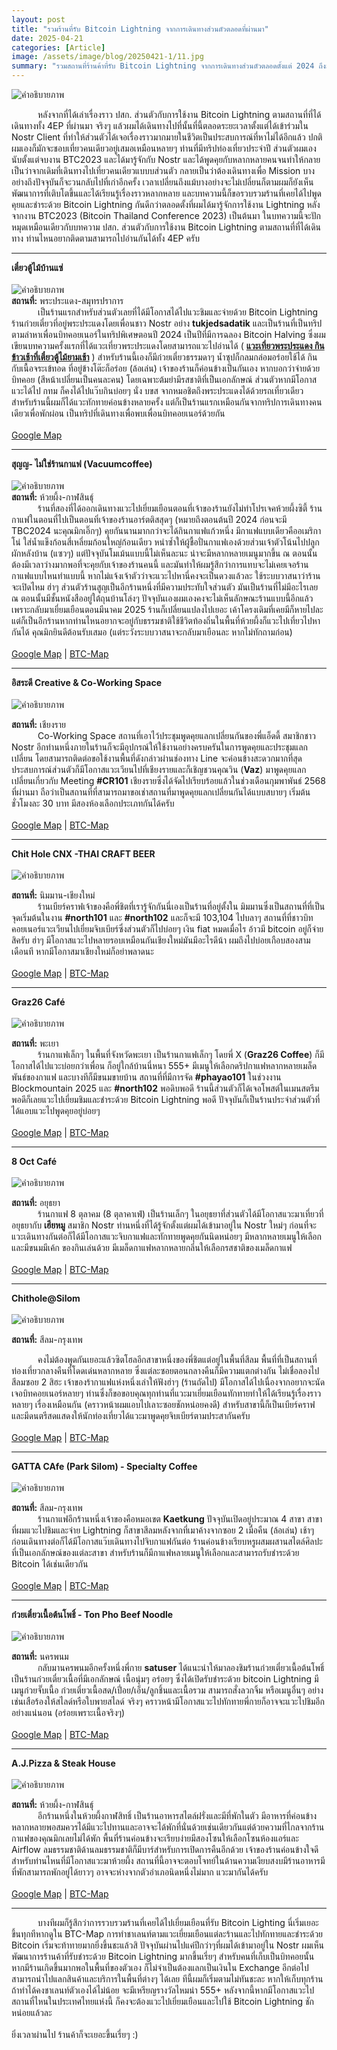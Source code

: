```yaml
---
layout: post
title: "รวมร้านที่รับ Bitcoin Lightning จากการเดินทางส่วนตัวตลอดที่ผ่านมา"
date: 2025-04-21
categories: [Article]
image: /assets/image/blog/20250421-1/11.jpg
summary: "รวมสถานที่ร้านค้าที่รับ Bitcoin Lightning จากการเดินทางส่วนตัวตลอดตั้งแต่ 2024 ถึงมีนาคม 2025"
---
```


<img src="{{ '/assets/image/blog/20250421-1/11.jpg' | relative_url }}"
     alt="คำอธิบายภาพ"
     class="mx-auto rounded-xl mb-6"
     loading="lazy">

&ensp;&ensp;&ensp;&ensp;&ensp;&ensp;หลังจากที่ได้เล่าเรื่องราว ปสก. ส่วนตัวกับการใช้งาน Bitcoin Lightning ตามสถานที่ที่ได้เดินทางทั้ง 4EP ที่ผ่านมา จริงๆ แล้วผมได้เดินทางไปที่นั้นที่นี้ตลอดระยะเวลาตั้งแต่ได้เข้าร่วมใน Nostr Client ที่ทำให้ส่วนตัวได้เจอเรื่องราวมากมายในชีวิตเป็นประสบการณ์ที่หาไม่ได้อีกแล้ว ปกติผมเองก็มักจะชอบเที่ยวคนเดียวอยู่เสมอเหมือนหลายๆ ท่านที่มีทริปท่องเที่ยวประจำปี ส่วนตัวผมเองนับตั้งแต่จบงาน BTC2023 และได้มารู้จักกับ Nostr และได้พูดคุยกับหลากหลายคนจนทำให้กลายเป็นว่าจากเดิมที่เดินทางไปเที่ยวคนเดียวแบบบส่วนตัว กลายเป็นว่าต้องเดินทางเพื่อ Mission บางอย่างถึงปัจจุบันก็จะวนกลับไปที่เก่าอีกครั้ง เวลาเปลี่ยนถึงแม้บางอย่างจะไม่เปลี่ยนก็ตามผมก็ยังเห็นพัฒนาการที่เติบโตขึ้นและได้เรียนรู้เรื่องราวหลากหลาย และบทความนี้ก็ขอรวบรวมร้านที่เคยได้ไปพูดคุยและชำระด้วย Bitcoin Lightning กันดีกว่าตลอดตั้งที่ผมได้มารู้จักการใช้งาน Lightning หลังจากงาน BTC2023 (Bitcoin Thailand Conference 2023) เป็นต้นมา ในบทความนี้จะปักหมุดเหมือนเดียวกับบทความ ปสก. ส่วนตัวกับการใช้งาน Bitcoin Lightning ตามสถานที่ที่ได้เดินทาง ท่านไหนอยากติดตามสามารถไปอ่านกันได้ทั้ง 4EP ครับ
<hr class="my-5">
<b class="text-xl mb-4">เตี๋ยวตู้ไม้บ้านแซ่</b>
<br><br>
<img src="{{ '/assets/image/blog/20250421-1/7.jpg' | relative_url }}"
     alt="คำอธิบายภาพ"
     class="mx-auto rounded-xl mb-6"
     loading="lazy">
<div class="mb-4"><b>สถานที่:</b> พระประแดง-สมุทรปราการ</div>
&ensp;&ensp;&ensp;&ensp;&ensp;&ensp;เป็นร้านแรกสำหรับส่วนตัวเลยที่ได้มีโอกาสได้ไปแวะชิมและจ่ายด้วย Bitcoin Lightning ร้านก๋วยเตี๋ยวที่อยู่พระประแดงโดยเพื่อนชาว Nostr อย่าง <b class="underline">tukjedsadatik</b>  และเป็นร้านที่เป็นทริปตามล่าหาเพื่อนบิทคอยเนอร์ในทริปพิเศษตอนปี 2024 เป็นปีที่มีการฉลอง Bitcoin Halving ซึ่งผมเขียนบทความครั้งแรกที่ได้แวะเที่ยวพระประแดงโดยสามารถแวะไปอ่านได้ ( <a href="https://tamachirs.com/article/2024/04/09/phra-pradaeng-to-baan-sae-wooden-noodles.html" target="_blank"><b class="underline text-green-800">แวะเที่ยวพระประแดง กินข้าวเช้าที่เตี๋ยวตู้ไม้ยามเช้า</b></a> ) สำหรับร้านนี้เองก็มีก๋วยเตี๋ยวธรรมดาๆ น้ำซุปก็กลมกล่อมอร่อยใช้ได้ กินกับเนื้อจระเข้ทอด ที่อยู่ข้างโต๊ะก็อร่อย (ล้อเล่น) เจ้าของร้านก็ค่อนข้างเป็นกันเอง หากบอกว่าจ่ายด้วยบิทคอย (สีหน้าเปลี่ยนเป็นคนละคน) โดยเฉพาะต้มยำมีรสชาติที่เป็นเอกลักษณ์ ส่วนตัวหากมีโอกาสแวะได้ไป กทม ก็คงได้ไปแว๊บกินบ่อยๆ นั่ง บขส จากหมอชิตถึงพระประแดงได้ด้วยรถเที่ยวเดียว สำหรับร้านนี้ผมก็ได้แวะทักทายค่อนข้างหลายครั้ง แต่ก็เป็นร้านแรกเหมือนกันจากทริปการเดินทางคนเดียวเพื่อพักผ่อน เป็นทริปที่เดินทางเพื่อพบเพื่อนบิทคอยเนอร์ด้วยกัน
<br><br>
<a href="https://maps.app.goo.gl/jrDvm83PPNxiZ5Pa8" target="_blank" class="rounded-sm bg-gray-400 px-2 py-2 text-white">Google Map</a>
<hr class="my-5">
<b class="text-xl mb-2">สุญญ- ไม่ใช่ร้านกาแฟ (Vacuumcoffee) </b>
<br><br>
<img src="{{ '/assets/image/blog/20250421-1/6.jpg' | relative_url }}"
     alt="คำอธิบายภาพ"
     class="mx-auto rounded-xl mb-6"
     loading="lazy">
<div class="mb-4"><b>สถานที่:</b> ห้วยผึ้ง-กาฬสินธุ์</div>
&ensp;&ensp;&ensp;&ensp;&ensp;&ensp;ร้านที่สองที่ได้ออกเดินทางแวะไปเยี่ยมเยือนตอนที่เจ้าของร้านยังไม่ทำโปรเจคห้วยผึ้งซิตี้ ร้านกาแฟในตอนที่ไปเป็นตอนทิ่เจ้าของร้านอาร์ตติสสุดๆ (หมายถึงตอนต้นปี 2024 ก่อนจะมี TBC2024 นะคุณมิกเอิ๊กๆ) คุยกันนานมากกว่าจะได้กินกาแฟแก้วหนึ่ง มีกาแฟแบบเดียวคืออเมริกาโน่ ใส่น้ำแข็งก้อนสี่เหลี่ยมก้อนใหญ่ก้อนเดียว หนำซ้ำให้ผู้ชื้อปั่นกาแฟเองด้วยส่วนเจ้าตัวโน้นไปปลูกผักหลังบ้าน (แซวๆ) แต่ปัจจุบันโมเม้นแบบนี้ไม่เห็นละนะ น่าจะมีหลากหลายเมนูมากขึ้น ณ ตอนนั้นต้องมีเวลาว่างมากพอที่จะคุยกับเจ้าของร้านคนนี้ และมันทำให้ผมรู้สึกว่าการแทบจะไม่เคยเจอร้านกาแฟแบบไหนทำแบบนี้ หากไม่แจ้งเจ้าตัวว่าจะแวะไปหานี่คงจะเป็นดวงแล้วละ ใช้ระบบวาสนาว่าร้านจะเปิดไหม ฮ่าๆ ส่วนตัวร้านสูญเป็นอีกร้านหนึ่งที่มีความประทับใจส่วนตัว มันเป็นร้านที่ไม่มีอะไรเลย ณ ตอนนั้นมีชั้นหนังสืออยู่ใต้ถุนบ้านโล่งๆ ปัจจุบันเองผมเองคงจะไม่เห็นลักษณะร้านแบบนี้อีกแล้ว เพราะกลับมาเยี่ยมเยือนตอนมีนาคม 2025 ร้านก็เปลี่ยนแปลงไปเยอะ เค้าโครงเดิมที่เคยมีก็หายไปละ แต่ก็เป็นอีกร้านหากท่านไหนอยากจะอยู่กับธรรมชาติใช้ชีวิตท้องถิ่นในพื้นที่ห้วยผึ้งก็แวะไปเที่ยวไปหากันได้ คุณมิกยินดีต้อนรับเสมอ (แต่ระวังระบบวาสนาจะกลับมาเยือนละ หากไม่ทักถามก่อน) 
<br><br>
<a href="https://maps.app.goo.gl/hBMwQbeJY3Z5RoCt9" target="_blank" class="rounded-sm bg-gray-400 px-2 py-2 text-white">Google Map</a> | 
<a href="https://btcmap.org/merchant/node:11396351093" target="_blank" class="rounded-sm px-2 py-2 bg-gray-400 text-white">BTC-Map</a>
<hr class="my-5">

<b class="text-xl mb-2">อิสระดี Creative & Co-Working Space</b>
<br><br>
<img src="{{ '/assets/image/blog/20250421-1/5.jpg' | relative_url }}"
     alt="คำอธิบายภาพ"
     class="mx-auto rounded-xl mb-6"
     loading="lazy">
<div class="mb-4"><b>สถานที่:</b> เชียงราย</div>
&ensp;&ensp;&ensp;&ensp;&ensp;&ensp;Co-Working Space สถานที่เอาไว้ประชุมพูดคุยแลกเปลี่ยนกันของพี่แอ็ดดี้ สมาชิกชาว Nostr อีกท่านหนึ่งภายในร้านก็จะมีอุปกรณ์ให้ใช้งานอย่างครบครันในการพูดคุยและประชุมแลกเปลี่ยน โดยสามารถติดต่อขอใช้งานพื้นที่ดังกล่าวผ่านช่องทาง Line จะค่อนข้างสะดวกมากที่สุด ประสบการณ์ส่วนตัวก็มีโอกาสแวะเวียนไปที่เชียงรายและก็เชิญชวนคุณวิน (<b class="underline">Vaz</b>) มาพูดคุยแลกเปลี่ยนเกี่ยวกับ Meeting <b class="underline text-blue-800">#CR101</b> เชียงรายซึ่งได้จัดไปเรียบร้อยแล้วในช่วงเดือนกุมพาพันธ์ 2568 ที่ผ่านมา ถือว่าเป็นสถานที่ที่สามารถมาขอเช่าสถานที่มาพูดคุยแลกเปลี่ยนกันได้แบบสบายๆ เริ่มต้นชั่วโมงละ 30 บาท มีสองห้องเลือกประเภทกันได้ครับ
<br><br>
<a href="https://maps.app.goo.gl/UZrGrmDLimbkXApL7" target="_blank" class="rounded-sm bg-gray-400 px-2 py-2 text-white">Google Map</a> | 
<a href="https://btcmap.org/merchant/node:11730805735" target="_blank" class="rounded-sm px-2 py-2 bg-gray-400 text-white">BTC-Map</a>
<hr class="my-5">

<b class="text-xl mb-2">Chit Hole CNX -THAI CRAFT BEER </b>
<br><br>
<img src="{{ '/assets/image/blog/20250421-1/4.jpg' | relative_url }}"
     alt="คำอธิบายภาพ"
     class="mx-auto rounded-xl mb-6"
     loading="lazy">
<div class="mb-4"><b>สถานที่:</b> นิมมาน-เชียงใหม่</div>
&ensp;&ensp;&ensp;&ensp;&ensp;&ensp;ร้านเบียร์คราฟเจ้าของคือพี่ชิตที่เรารู้จักกันนี่เองเป็นร้านที่อยู่ตั้งใน มิมมานซึ่งเป็นสถานที่ที่เป็นจุดเริ่มต้นในงาน <b class="underline text-blue-800">#north101</b> และ <b class="underline text-blue-800">#north102</b> และก็จะมี 103,104 ไปบลาๆ สถานที่ที่ชาวบิทคอยเนอร์แวะเวียนไปเยี่ยมจิบเบียร์ซึ่งส่วนตัวก็ไปบ่อยๆ เงิน fiat หมดเมื่อไร อ้าวมี bitcoin อยู่ก็จ่ายสิครับ ฮ่าๆ มีโอกาสแวะไปหลายรอบเหมือนกันเชียงใหม่มันมีอะไรดีน้า ผมถึงไปบ่อยเกือบสองสามเดือนที หากมีโอกาสมาเชียงใหม่ก็อย่าพลาดนะ 
<br><br>
<a href="https://maps.app.goo.gl/F2eEaXxJy7QEiqgs7" target="_blank" class="rounded-sm bg-gray-400 px-2 py-2 text-white">Google Map</a> | 
<a href="https://btcmap.org/merchant/node:12313948644" target="_blank" class="rounded-sm px-2 py-2 bg-gray-400 text-white">BTC-Map</a>
<hr class="my-5">


<b class="text-xl mb-2">Graz26 Café</b>
<br><br>
<img src="{{ '/assets/image/blog/20250421-1/8.jpg' | relative_url }}"
     alt="คำอธิบายภาพ"
     class="mx-auto rounded-xl mb-6"
     loading="lazy">
<div class="mb-4"><b>สถานที่:</b> พะเยา</div>
&ensp;&ensp;&ensp;&ensp;&ensp;&ensp;ร้านกาแฟเล็กๆ ในพื้นที่จังหวัดพะเยา เป็นร้านกาแฟเล็กๆ โดยพี่ X (<b class="underline">Graz26 Coffee</b>) ก็มีโอกาสได้ไปแวะบ่อยกว่าเพื่อน ก็อยู่ใกล้บ้านนี่หนา 555+ มีเมนูให้เลือกดริปกาแฟหลากหลายเมล็ดพันธ์ของกาแฟ และบางทีก็มีขนมขายบ้าน สถานที่ที่มีการจัด <b class="underline text-blue-800">#phayao101</b> ในช่วงงาน Blockmountain 2025 และ <b class="underline text-blue-800">#north102</b> พอดิบพอดี ร้านนี้ส่วนตัวก็ได้เจอโพสต์ในเมนสตรีมพอดีก็เลยแวะไปเยี่ยมชิมและชำระด้วย Bitcoin Lightning พอดี ปัจจุบันก็เป็นร้านประจำส่วนตัวที่ได้แอบแวะไปพูดคุยอยู่บ่อยๆ
<br><br>
<a href="https://maps.app.goo.gl/xBRLSgMx4UBkjJWs6" target="_blank" class="rounded-sm bg-gray-400 px-2 py-2 text-white">Google Map</a> | 
<a href="https://btcmap.org/merchant/node:11811329131" target="_blank" class="rounded-sm px-2 py-2 bg-gray-400 text-white">BTC-Map</a>
<hr class="my-5">


<b class="text-xl mb-2">8 Oct Café</b>
<br><br>
<img src="{{ '/assets/image/blog/20250421-1/1.jpg' | relative_url }}"
     alt="คำอธิบายภาพ"
     class="mx-auto rounded-xl mb-6"
     loading="lazy">
<div class="mb-4"><b>สถานที่:</b> อยุธยา</div>
&ensp;&ensp;&ensp;&ensp;&ensp;&ensp;ร้านกาแฟ 8 ตุลาคม (8 ตุลาคาเฟ่) เป็นร้านเล็กๆ ในอยุธยาที่ส่วนตัวได้มีโอกาสแวะมาเที่ยวที่อยุธยากับ <b class="underline">เฮียหมู</b> สมาชิก Nostr ท่านหนึ่งที่ได้รู้จักตั้งแต่ผมได้เข้ามาอยู่ใน Nostr ใหม่ๆ ก่อนที่จะแวะเดินทางกันต่อก็ได้มีโอกาสแวะจิบกาแฟและทักทายพูดคุยกันนิดหน่อยๆ มีหลากหลายเมนูให้เลือกและมีขนมมีเค้ก ของกินเล่นด้วย มีเมล็ดกาแฟหลากหลายกลิ่นให้เลือกรสชาติของเมล็ดกาแฟ 
<br><br>
<a href="https://maps.app.goo.gl/rbWK1bZSgL97jtAw8" target="_blank" class="rounded-sm bg-gray-400 px-2 py-2 text-white">Google Map</a> | 
<a href="https://btcmap.org/merchant/node:12435579127" target="_blank" class="rounded-sm px-2 py-2 bg-gray-400 text-white">BTC-Map</a>
<hr class="my-5">

<b class="text-xl mb-2">Chithole@Silom</b>
<br><br>
<img src="{{ '/assets/image/blog/20250421-1/3.jpg' | relative_url }}"
     alt="คำอธิบายภาพ"
     class="mx-auto rounded-xl mb-6"
     loading="lazy">
<div class="mb-4"><b>สถานที่:</b> สีลม-กรุงเทพ</div>

&ensp;&ensp;&ensp;&ensp;&ensp;&ensp;คงไม่ต้องพูดกันเยอะแล้วซิตโฮลอีกสาขาหนึ่งของพี่ชิตแต่อยู่ในพื้นที่สีลม พื้นที่ที่เป็นสถานที่ท่องเที่ยวกลางคืนที่โดดเด่นหลากหลาย ซึ่งแต่ละซอยตอนกลางคืนก็มีความแตกต่างกัน ไม่เชื่อลองไปสีลมซอย 2 สิฮะ เจ้าของร้ากาแฟแห่งหนึ่งเล่าให้ฟังฮ่าๆ (ร้านถัดไป) มีโอกาสได้ไปเนื่องจากอยากจะนัดเจอบิทคอยเนอร์หลายๆ ท่านซึ่งก็ขอขอบคุณทุกท่านที่แวะมาเยี่ยมเยือนทักทายทำให้ได้เรียนรู้เรื่องราวหลายๆ เรื่องเหมือนกัน (คราวหน้าผมแอบไปเลาะซอยชักหน่อยคงดี) สำหรับสาขานี้ก็เป็นเบียร์คราฟและมีดนตรีสดแสดงให้นักท่องเที่ยวได้แวะมาพูดคุยจิบเบียร์ตามประสากันครับ
<br><br>
<a href="https://maps.app.goo.gl/1vdU1XNJCUz95cRh6" target="_blank" class="rounded-sm bg-gray-400 px-2 py-2 text-white">Google Map</a> | 
<a href="https://btcmap.org/merchant/node:12640894703" target="_blank" class="rounded-sm px-2 py-2 bg-gray-400 text-white">BTC-Map</a>
<hr class="my-5">


<b class="text-xl mb-2">GATTA CAfe (Park Silom) - Specialty Coffee </b>
<br><br>
<img src="{{ '/assets/image/blog/20250421-1/2.jpg' | relative_url }}"
     alt="คำอธิบายภาพ"
     class="mx-auto rounded-xl mb-6"
     loading="lazy">
<div class="mb-4"><b>สถานที่:</b> สีลม-กรุงเทพ</div>
&ensp;&ensp;&ensp;&ensp;&ensp;&ensp;ร้านกาแฟอีกร้านหนึ่งเจ้าของคือหมอเขต <b class="underline">Kaetkung</b> ปัจจุบันเปิดอยู่ประมาณ 4 สาขา สาขาที่ผมแวะไปชิมและจ่าย Lightning ก็สาขาสีลมหลังจากที่เมาค้างจากซอย 2 เมื่อคืน (ล้อเล่น) เช้าๆ ก่อนเดินทางต่อก็ได้มีโอกาสแว๊บเดินทางไปจิบกาแฟกันต่อ ร้านค่อนข้างเรียบหรูผสมผสานสไตล์ศิลปะที่เป็นเอกลักษณ์ของแต่ละสาขา สำหรับร้านก็มีกาแฟหลายเมนูให้เลือกและสามารถรับชำระด้วย Bitcoin ได้เช่นเดียวกัน
<br><br>
<a href="https://maps.app.goo.gl/WSvuY9U9HFEZPurBA" target="_blank" class="rounded-sm bg-gray-400 px-2 py-2 text-white">Google Map</a> | 
<a href="https://btcmap.org/merchant/node:12304859418" target="_blank" class="rounded-sm px-2 py-2 bg-gray-400 text-white">BTC-Map</a>
<hr class="my-5">


<b class="text-xl mb-2">ก๋วยเตี๋ยวเนื้อต้นโพธิ์ - Ton Pho Beef Noodle </b>
<br><br>
<img src="{{ '/assets/image/blog/20250421-1/9.jpg' | relative_url }}"
     alt="คำอธิบายภาพ"
     class="mx-auto rounded-xl mb-6"
     loading="lazy">
<div class="mb-4"><b>สถานที่:</b> นครพนม</div>
&ensp;&ensp;&ensp;&ensp;&ensp;&ensp;กลับมานครพนมอีกครั้งหนึ่งพี่กาย <b class="underline">satuser</b> ได้แนะนำให้มาลองชิมร้านก๋วยเตี๋ยวเนื้อต้นโพธิ์ เป็นร้านก๋วยเตี๋ยวเนื้อที่มีเอกลักษณ์ เนื้อนุ่มๆ อร่อยๆ ซึ่งได้เปิดรับชำระด้วย bitcoin Lightning มีเมนูก๋วยจั๊บเนื้อ ก๋วยเตี๋ยวเนื้อสด/เปี่อย/เอ็น/ลูกชิ้นและเนื้อรวม สามารถสั่งลวกจิ้ม หรือเมนูอื่นๆ อย่างเช่นเสือร้องให้สไลด์หรือใบพายสไลด์ จริงๆ คราวหน้ามีโอกาสแวะไปทักทายพี่กายก็อาจจะแวะไปชิมอีกอย่างแน่นอน (อร่อยเพราะเนื้อจริงๆ) 
<br><br>
<a href="https://maps.app.goo.gl/N3y41jMRe5yWE8P7A" target="_blank" class="rounded-sm bg-gray-400 px-2 py-2 text-white">Google Map</a> | 
<a href="https://btcmap.org/merchant/node:12645496800" target="_blank" class="rounded-sm px-2 py-2 bg-gray-400 text-white">BTC-Map</a>
<hr class="my-5">


<b class="text-xl mb-2">A.J.Pizza & Steak House</b>
<br><br>
<img src="{{ '/assets/image/blog/20250421-1/10.jpg' | relative_url }}"
     alt="คำอธิบายภาพ"
     class="mx-auto rounded-xl mb-6"
     loading="lazy">
<div class="mb-4"><b>สถานที่:</b> ห้วยผึ้ง-กาฬสินธุ์</div>
&ensp;&ensp;&ensp;&ensp;&ensp;&ensp;อีกร้านหนึ่งในห้วยผึ้งกาฬสิทธิ์ เป็นร้านอาหารสไตล์ฝรั่งและมีที่พักในตัว มีอาหารที่ค่อนข้างหลากหลายพอสมควรได้มีแวะไปทานและอาจจะได้พักที่นั่นด้วยเช่นเดียวกันแต่ด้วยความที่ไกลจากร้านกาแฟของคุณมิกเลยไม่ได้พัก พื้นที่ร้านค่อนข้างจะเรียบง่ายมีสองโซนให้เลือกโซนห้องแอร์และ Airflow ลมธรรมชาติด้านลมธรรมชาติก็มีบาร์สำหรับการเปิดการคืนอีกด้วย เจ้าของร้านค่อนข้างใจดีสำหรับท่านไหนที่มีโอกาสแวะมาห้วยผึ้ง สถานที่นี้อาจจะตอบโจทย์ในด้านความเงียบสงบมีร้านอาหารมีที่พักสามารถพักอยู่ได้ยาวๆ อาจจะห่างจากตัวอำเภอนิดหนึ่งไม่มาก แวะมากันได้ครับ
<br><br>
<a href="https://maps.app.goo.gl/pZGDyH4catvhqKP96" target="_blank" class="rounded-sm bg-gray-400 px-2 py-2 text-white">Google Map</a> | 
<a href="https://btcmap.org/merchant/node:7660372723" target="_blank" class="rounded-sm px-2 py-2 bg-gray-400 text-white">BTC-Map</a>

<hr class="my-5">

&ensp;&ensp;&ensp;&ensp;&ensp;&ensp;บางทีผมก็รู้สึกว่าการรวบรวมร้านที่เคยได้ไปเยี่ยมเยือนที่รับ Bitcoin Lighting นี่เริ่มเยอะขึ้นทุกทีหากดูใน BTC-Map การทำชาเลนท์ตามแวะเยี่ยมเยือนแต่ละร้านและไปทักทายและชำระด้วย Bitcoin เริ่มจะท้าทายมากยิ่งขึ้นชะแล้วสิ ปัจจุบันผ่านไปแค่ปีกว่าๆที่ผมได้เข้ามาอยู่ใน Nostr ผมเห็นพัฒนาการร้านค้าที่รับชำระด้วย Bitcoin Lightning มากขึ้นเรี่ยๆ สำหรับคนที่เก็บเป็นบิทคอยนั้นหากมีร้านเกิดขึ้นมากพอในพื้นที่ของตัวเอง ก็ไม่จำเป็นต้องแลกเป็นเงินใน Exchange อีกต่อไปสามารถนำไปแลกสินค้าและบริการในพื้นที่ต่างๆ ได้เลย ทีนี้ผมก็เริ่มตามไม่ทันชะละ หากให้เก็บทุกร้าน ถ้าทำได้คงชาเลนท์ตัวเองได้ไม่น้อย จะมีเหรียญรางวัลไหมน่า 555+ หลังจากนี้หากมีโอกาสแวะไปสถานที่ไหนในประเทศไทยแห่งนี้ ก็คงจะต้องแวะไปเยี่ยมเยือนและไปใช้ Bitcoin Lightning ชักหน่อยแล้วละ 
<br><br>
ยิ่งเวลาผ่านไป ร้านค้าก็จะเยอะขึ้นเรี่ยๆ :)
